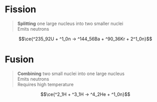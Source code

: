 # Fission

> **Splitting** one large nucleus into two smaller nuclei \
> Emits neutrons

$$\ce{^235_92U + ^1_0n -> ^144_56Ba + ^90_36Kr + 2^1_0n}$$

# Fusion

> **Combining** two small nuclei into one large nucleus \
> Emits neutrons \
> Requires high temperature

$$\ce{^2_1H + ^3_1H -> ^4_2He + ^1_0n}$$
